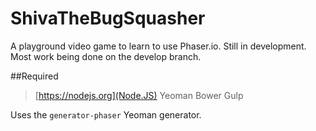 # ShivaTheBugSquasher
A playground video game to learn to use Phaser.io.  Still in development.  Most work being done on the develop branch.

##Required
> [https://nodejs.org](Node.JS)
> Yeoman
> Bower
> Gulp

Uses the `generator-phaser` Yeoman generator.
